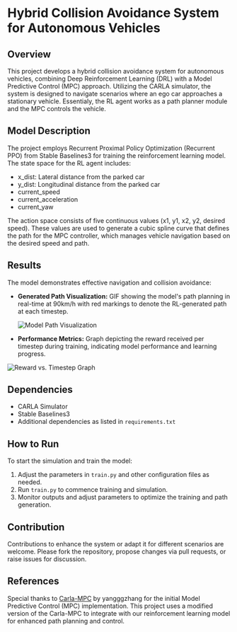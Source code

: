 # Hybrid Collision Avoidance System for Autonomous Vehicles

## Overview
This project develops a hybrid collision avoidance system for autonomous vehicles, combining Deep Reinforcement Learning (DRL) with a Model Predictive Control (MPC) approach. Utilizing the CARLA simulator, the system is designed to navigate scenarios where an ego car approaches a stationary vehicle. Essentialy, the RL agent works as a path planner module and the MPC controls the vehicle.

## Model Description
The project employs Recurrent Proximal Policy Optimization (Recurrent PPO) from Stable Baselines3 for training the reinforcement learning model. The state space for the RL agent includes:
- x_dist: Lateral distance from the parked car
- y_dist: Longitudinal distance from the parked car
- current_speed
- current_acceleration
- current_yaw

The action space consists of five continuous values (x1, y1, x2, y2, desired speed). These values are used to generate a cubic spline curve that defines the path for the MPC controller, which manages vehicle navigation based on the desired speed and path.

## Results
The model demonstrates effective navigation and collision avoidance:
- **Generated Path Visualization:** GIF showing the model's path planning in real-time at 90km/h with red markings to denote the RL-generated path at each timestep.

  ![Model Path Visualization](https://github.com/gustavomoers/CollisionAvoidance-Carla-DRL-MPC/assets/69984472/b0fe0cac-d43e-4742-9cc0-f1b667ffff0d)


- **Performance Metrics:** Graph depicting the reward received per timestep during training, indicating model performance and learning progress.

![Reward vs. Timestep Graph](https://github.com/gustavomoers/CollisionAvoidance-Carla-DRL-MPC/assets/69984472/82b01e0b-80b6-422a-a86d-16896246b7a9)

## Dependencies
- CARLA Simulator
- Stable Baselines3
- Additional dependencies as listed in `requirements.txt`

## How to Run
To start the simulation and train the model:
1. Adjust the parameters in `train.py` and other configuration files as needed.
2. Run `train.py` to commence training and simulation.
3. Monitor outputs and adjust parameters to optimize the training and path generation.

## Contribution
Contributions to enhance the system or adapt it for different scenarios are welcome. Please fork the repository, propose changes via pull requests, or raise issues for discussion.

## References
Special thanks to [Carla-MPC](https://github.com/yangggzhang/Carla-MPC) by yangggzhang for the initial Model Predictive Control (MPC) implementation. This project uses a modified version of the Carla-MPC to integrate with our reinforcement learning model for enhanced path planning and control.
